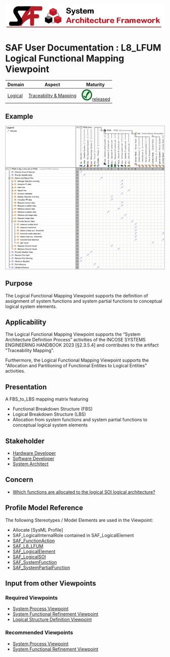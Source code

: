![System Architecture Framework](../diagrams/Banner_SAF.png)
# SAF User Documentation : **L8_LFUM** Logical Functional Mapping Viewpoint
|**Domain**|**Aspect**|**Maturity**|
| --- | --- | --- |
|[Logical](../domains.md#Domain-Logical)|[Traceability & Mapping](../aspects.md#Aspect-Traceability-&-Mapping)|![Released](../diagrams/Symbol_confirmed.png )[released](../using-saf/maturity.md#released)|
## Example
![Logical-Functional-Mapping-Viewpoint-primary-example.svg](../diagrams/vp-examples/Logical-Functional-Mapping-Viewpoint-primary-example.svg)
## Purpose
The Logical Functional Mapping Viewpoint supports the definition of assignment of system functions and system partial functions to conceptual logical system elements.
## Applicability
The Logical Functional Mapping Viewpoint supports the “System Architecture Definition Process” activities of the INCOSE SYSTEMS ENGINEERING HANDBOOK 2023 [§2.3.5.4] and contributes to the artifact "Traceability Mapping".

Furthermore, the Logical Functional Mapping Viewpoint supports the "Allocation and Partitioning of Functional Entities to Logical Entities" activities.
## Presentation
A FBS_to_LBS mapping matrix featuring
* Functional Breakdown Structure (FBS)
* Logical Breakdown Structure (LBS)
* Allocation from system functions and system partial functions to conceptual logical system elements

## Stakeholder
* [Hardware Developer](../stakeholders.md#Hardware-Developer)
* [Software Developer](../stakeholders.md#Software-Developer)
* [System Architect](../stakeholders.md#System-Architect)
## Concern
* [Which functions are allocated to the logical SOI logical architecture?](../concerns.md#_2021x_2_8710274_1674576759104_328839_23526)
## Profile Model Reference
The following Stereotypes / Model Elements are used in the Viewpoint:
* Allocate [SysML Profile]
* SAF_LogicalInternalRole contained in SAF_LogicalElement
* [SAF_FunctionAction](../stereotypes.md#SAF_FunctionAction)
* [SAF_L8_LFUM](../stereotypes.md#SAF_L8_LFUM)
* [SAF_LogicalElement](../stereotypes.md#SAF_LogicalElement)
* [SAF_LogicalSOI](../stereotypes.md#SAF_LogicalSOI)
* [SAF_SystemFunction](../stereotypes.md#SAF_SystemFunction)
* [SAF_SystemPartialFunction](../stereotypes.md#SAF_SystemPartialFunction)
## Input from other Viewpoints
### Required Viewpoints
* [System Process Viewpoint](System-Process-Viewpoint.md)
* [System Functional Refinement Viewpoint](System-Functional-Refinement-Viewpoint.md)
* [Logical Structure Definition Viewpoint](Logical-Structure-Definition-Viewpoint.md)
### Recommended Viewpoints
* [System Process Viewpoint](System-Process-Viewpoint.md)
* [System Functional Refinement Viewpoint](System-Functional-Refinement-Viewpoint.md)
